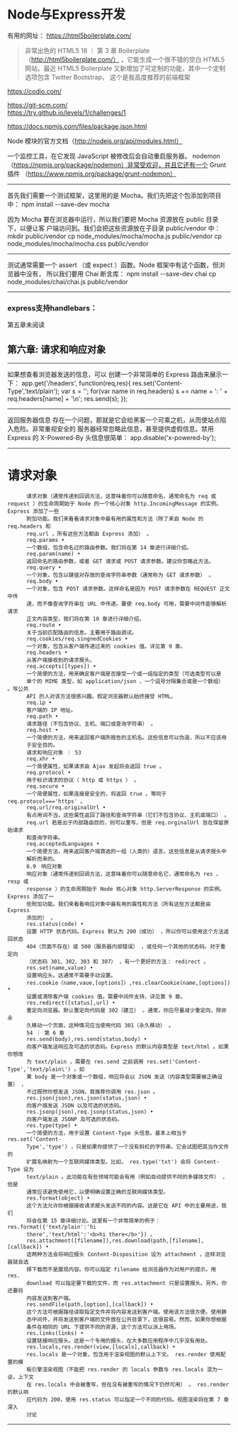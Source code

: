 # Node与Express开发

有用的网址：
https://html5boilerplate.com/
>非常出色的 HTML5
18 ｜ 第 3 章
Boilerplate（http://html5boilerplate.com/） ，它能生成一个很不错的空白 HTML5 网站。最近
HTML5 Boilerplate 又新增加了可定制的功能，其中一个定制选项包含 Twitter Bootstrap，
这个是我高度推荐的前端框架

https://codio.com/


https://git-scm.com/  
https://try.github.io/levels/1/challenges/1

https://docs.npmjs.com/files/package.json.html

Node 模块的官方文档（http://nodejs.org/api/modules.html）

一个监控工具，在它发现 JavaScript 被修改后会自动重启服务器。
nodemon（https://npmjs.org/package/nodemon）非常受欢迎，并且它还有一个 Grunt 插件
（https://www.npmjs.org/package/grunt-nodemon）

---

首先我们需要一个测试框架，这里用的是 Mocha。我们先把这个包添加到项目中：
npm install --save-dev mocha

因为 Mocha 要在浏览器中运行，所以我们要把 Mocha 资源放在 public 目录下，以便让客
户端访问到。我们会把这些资源放在子目录 public/vendor 中：
mkdir public/vendor
cp node_modules/mocha/mocha.js public/vendor
cp node_modules/mocha/mocha.css public/vendor


---

测试通常需要一个 assert （或 expect ）函数。Node 框架中有这个函数，但浏览器中没有，
所以我们要用 Chai 断言库：
npm install --save-dev chai
cp node_modules/chai/chai.js public/vendor


---

### express支持handlebars：


第五章未阅读

## 第六章: 请求和响应对象

---

如果想查看浏览器发送的信息，可以
创建一个非常简单的 Express 路由来展示一下：
              app.get('/headers', function(req,res){
              res.set('Content-Type','text/plain');
              var s = '';
              for(var name in req.headers) s += name + ': ' + req.headers[name] + '\n';
              res.send(s);
              });

---

返回服务器信息
存在一个问题，那就是它会给黑客一个可乘之机，从而使站点陷入危险。非常重视安全的
服务器经常忽略此信息，甚至提供虚假信息。禁用 Express 的 X-Powered-By 头信息很简单：
              app.disable('x-powered-by');

---


# 请求对象

          请求对象（通常传递到回调方法，这意味着你可以随意命名，通常命名为 req 或 request ）的生命周期始于 Node 的一个核心对象 http.IncomingMessage 的实例。Express 添加了一些
          附加功能。我们来看看请求对象中最有用的属性和方法（除了来自 Node 的 req.headers 和
          req.url ，所有这些方法都由 Express 添加） 。
          req.params •
          一个数组，包含命名过的路由参数。我们将在第 14 章进行详细介绍。
          req.param(name) •
          返回命名的路由参数，或者 GET 请求或 POST 请求参数。建议你忽略此方法。
          req.query •
          一个对象，包含以键值对存放的查询字符串参数（通常称为 GET 请求参数） 。
          req.body •
          一个对象，包含 POST 请求参数。这样命名是因为 POST 请求参数在 REQUEST 正文中传
          递，而不像查询字符串在 URL 中传递。要使 req.body 可用，需要中间件能够解析请求
          正文内容类型，我们将在第 10 章进行详细介绍。
          req.route •
          关于当前匹配路由的信息。主要用于路由调试。
          req.cookies/req.singnedCookies •
          一个对象，包含从客户端传递过来的 cookies 值。详见第 9 章。
          req.headers •
          从客户端接收到的请求报头。
          req.accepts([types]) •
          一个简便的方法，用来确定客户端是否接受一个或一组指定的类型（可选类型可以是
          单个的 MIME 类型，如 application/json 、一个逗号分隔集合或是一个数组） 。写公共
          API 的人对该方法很感兴趣。假定浏览器默认始终接受 HTML。
          req.ip •
          客户端的 IP 地址。
          req.path •
          请求路径（不包含协议、主机、端口或查询字符串） 。
          req.host •
          一个简便的方法，用来返回客户端所报告的主机名。这些信息可以伪造，所以不应该用
          于安全目的。
          请求和响应对象 ｜ 53
          req.xhr •
          一个简便属性，如果请求由 Ajax 发起将会返回 true 。
          req.protocol •
          用于标识请求的协议（ http 或 https ） 。
          req.secure •
          一个简便属性，如果连接是安全的，将返回 true 。等同于 req.protocol==='https' 。
          req.url/req.originalUrl •
          有点用词不当，这些属性返回了路径和查询字符串（它们不包含协议、主机或端口） 。
          req.url 若是出于内部路由目的，则可以重写，但是 req.orginalUrl 旨在保留原始请求
          和查询字符串。
          req.acceptedLanguages •
          一个简便方法，用来返回客户端首选的一组（人类的）语言。这些信息是从请求报头中
          解析而来的。
          6.9　响应对象
          响应对象（通常传递到回调方法，这意味着你可以随意命名它，通常命名为 res 、 resp 或
          response ）的生命周期始于 Node 核心对象 http.ServerResponse 的实例。Express 添加了一
          些附加功能。我们来看看响应对象中最有用的属性和方法（所有这些方法都是由 Express
          添加的） 。
          res.status(code) •
          设置 HTTP 状态代码。Express 默认为 200（成功） ，所以你可以使用这个方法返回状态
          404（页面不存在）或 500（服务器内部错误） ，或任何一个其他的状态码。对于重定向
          （状态码 301、302、303 和 307） ，有一个更好的方法： redirect 。
          res.set(name,value) •
          设置响应头。这通常不需要手动设置。
          res.cookie（name,vaue,[options]）,res.clearCookie(name,[options]) •
          设置或清除客户端 cookies 值。需要中间件支持，详见第 9 章。
          res.redirect([status],url) •
          重定向浏览器。默认重定向代码是 302（建立） 。通常，你应尽量减少重定向，除非永
          久移动一个页面，这种情况应当使用代码 301（永久移动） 。
          54 ｜ 第 6 章
          res.send(body),res.send(status,body) •
          向客户端发送响应及可选的状态码。Express 的默认内容类型是 text/html 。如果你想改
          为 text/plain ，需要在 res.send 之前调用 res.set('Content-Type','text/plain\') 。如
          果 body 是一个对象或一个数组，响应将会以 JSON 发送（内容类型需要被正确设置） ，
          不过既然你想发送 JSON，我推荐你调用 res.json 。
          res.json(json),res.json(status,json) •
          向客户端发送 JSON 以及可选的状态码。
          res.jsonp(json),req.jsonp(status,json) •
          向客户端发送 JSONP 及可选的状态码。
          res.type(type) •
          一个简便的方法，用于设置 Content-Type 头信息。基本上相当于 res.set('Content-
          Type','type') ，只是如果你提供了一个没有斜杠的字符串，它会试图把其当作文件的
          扩展名映射为一个互联网媒体类型。比如， res.type('txt') 会将 Content-Type 设为
          text/plain 。此功能在有些领域可能会有用（例如自动提供不同的多媒体文件） ，但是
          通常应该避免使用它，以便明确设置正确的互联网媒体类型。
          res.format(object) •
          这个方法允许你根据接收请求报头发送不同的内容。这是它在 API 中的主要用途，我们
          将会在第 15 章详细讨论。这里有一个非常简单的例子： res.format({'text/plain':'hi
          there','text/html':'<b>hi there</b>'}) 。
          res.attachment([filename]),res.download(path,[filename],[callback]) •
          这两种方法会将响应报头 Content-Disposition 设为 attachment ，这样浏览器就会选
          择下载而不是展现内容。你可以指定 filename 给浏览器作为对用户的提示。用 res.
          download 可以指定要下载的文件，而 res.attachment 只是设置报头。另外，你还要将
          内容发送到客户端。
          res.sendFile(path,[option],[callback]) •
          这个方法可根据路径读取指定文件并将内容发送到客户端。使用该方法很方便。使用静
          态中间件，并将发送到客户端的文件放在公共目录下，这很容易。然而，如果你想根据
          条件在相同的 URL 下提供不同的资源，这个方法可以派上用场。
          res.links(links) •
          设置链接响应报头。这是一个专用的报头，在大多数应用程序中几乎没有用处。
          res.locals,res.render(view,[locals],callback) •
          res.locals 是一个对象，包含用于渲染视图的默认上下文。 res.render 使用配置的模
          板引擎渲染视图（不能把 res.render 的 locals 参数与 res.locals 混为一谈，上下文
          在 res.locals 中会被重写，但在没有被重写的情况下仍然可用） 。 res.render 的默认响
          应代码为 200，使用 res.status 可以指定一个不同的代码。视图渲染将在第 7 章深入
          讨论




---
